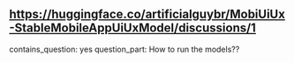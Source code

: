 ## https://huggingface.co/artificialguybr/MobiUiUx-StableMobileAppUiUxModel/discussions/1

contains_question: yes
question_part: How to run the models??